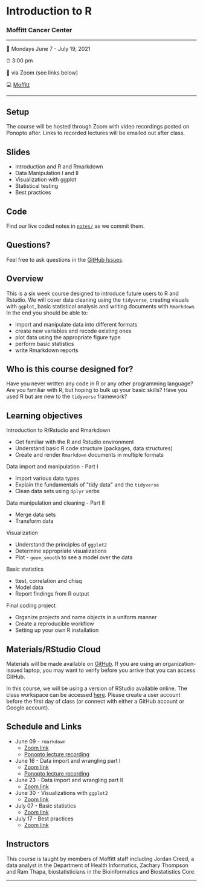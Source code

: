 
<!-- README.md is generated from README.Rmd. Please edit that file -->

# Introduction to R

### Moffitt Cancer Center

-----

:calendar: Mondays June 7 - July 19, 2021

:alarm_clock: 3:00 pm 

:office: via Zoom (see links below) 

:computer: [Moffitt](https://moffitt.org/)

-----

## Setup

The course will be hosted through Zoom with video recordings posted on 
Ponopto after. Links to recorded lectures will be emailed out after class.

<!-- 
* When you're done, put a green post-it on your computer. 
* If you need help, put up a pink post-it.
-->

## Slides

<!--
* Rewrite as links to slides on github once they are made
* [Name of talk](path/to/slides.pdf)
-->

  - Introduction and R and Rmarkdown
  - Data Manipulation I and II
  - Visualization with ggplot
  - Statistical testing
  - Best practices

## Code

Find our live coded notes in [`notes/`](notes/) as we commit them.

## Questions?

Feel free to ask questions in the [GitHub Issues](https://github.com).

## Overview

This is a six week course designed to introduce future users to R and Rstudio.
We will cover data cleaning using the `tidyverse`, creating visuals with `ggplot`,
basic statistical analysis and writing documents with `Rmarkdown`. In the end 
you should be able to: 

<!--
Each instructor should provide a one sentence summary of what participants
will be able to do after thier lecture 
-->

  - import and manipulate data into different formats
  - create new variables and recode existing ones
  - plot data using the appropriate figure type
  - perform basic statistics
  - write Rmarkdown reports

## Who is this course designed for?

Have you never written any code in R or any other programming language?
Are you familiar with R, but hoping to bulk up your basic skills? Have
you used R but are new to the `tidyverse` framework?

## Learning objectives

Introduction to R/Rstudio and Rmarkdown

  - Get familiar with the R and Rstudio environment
  - Understand basic R code structure (packages, data structures)
  - Create and render `Rmarkdown` documents in multiple formats 
    
Data import and manipulation - Part I

  - Import various data types 
  - Explain the fundamentals of "tidy data" and the `tidyverse`
  - Clean data sets using `dplyr` verbs
    
Data manipulation and cleaning - Part II

  - Merge data sets
  - Transform data  
    
Visualization 

  - Understand the principles of `ggplot2`
  - Determine appropriate visualizations 
  - Plot - `geom_smooth` to see a model over the data 
    
Basic statistics 

  - ttest, correlation and chisq 
  - Model data 
  - Report findings from R output 
    
Final coding project 

  - Organize projects and name objects in a uniform manner
  - Create a reproducible workflow
  - Setting up your own R installation 

## Materials/RStudio Cloud

Materials will be made available on
[GitHub](https://github.com/FridleyLab/Introduction-to-R/). If you are
using an organization-issued laptop, you may want to verify before you
arrive that you can access GitHub. 

In this course, we will be using a version of RStudio available online. The class
workspace can be accessed [here](https://rstudio.cloud/spaces/146648/join?access_code=lwgMkLa2E%2BSSKGUFRhilRqgJW1lz7OCF9pZVjhxf). Please create a user account before the first day of class 
(or connect with either a GitHub account or Google account). 

## Schedule and Links

*   June 09 - `rmarkdown`
    * [Zoom link](https://moffitt.zoom.us/j/95042034701)
    * [Ponopto lecture recording](https://moffitt.hosted.panopto.com/Panopto/Pages/Viewer.aspx?id=8103b91c-cc09-4aba-8874-ad4201619398)
*   June 16 - Data import and wrangling part I
    * [Zoom link](https://moffitt.zoom.us/j/99077101114)
    * [Ponopto lecture recording](https://moffitt.hosted.panopto.com/Panopto/Pages/Viewer.aspx?id=0aff114d-147d-48fc-b241-ad490155aef7)
*   June 23 - Data import and wrangling part II
    * [Zoom link](https://moffitt.zoom.us/j/92170925460)
*   June 30 - Visualizations with `ggplot2`
    * [Zoom link](https://moffitt.zoom.us/j/96225512559)
*   July 07 - Basic statistics
    * [Zoom link](https://moffitt.zoom.us/j/91931267792)
*   July 17 - Best practices 
    * [Zoom link](https://moffitt.zoom.us/j/96050438861)

## Instructors

<!--
Add links to personal websites and double check personal info
* add small blurbs/pictures for each instructor? 
-->

This course is taught by members of Moffitt staff including Jordan
Creed, a data analyst in the Department of Health Informatics, Zachary
Thompson and Ram Thapa, biostatisticians in the Bioinformatics and
Biostatistics Core.

-----
